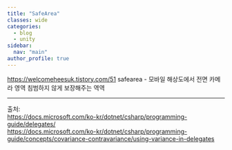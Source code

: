 ```yaml
---
title: "SafeArea"
classes: wide
categories: 
  - blog
  - unity
sidebar:
  nav: "main"
author_profile: true
---
```

   
https://welcomeheesuk.tistory.com/51
safearea - 모바일 해상도에서 전면 카메라 영역 침범하지 않게 보장해주는 역역
  
---  
출처:   
<https://docs.microsoft.com/ko-kr/dotnet/csharp/programming-guide/delegates/>  
<https://docs.microsoft.com/ko-kr/dotnet/csharp/programming-guide/concepts/covariance-contravariance/using-variance-in-delegates>
